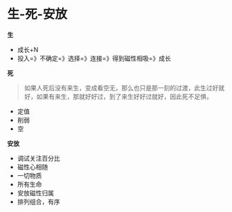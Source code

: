 # 生-死-安放



**生**

* 成长+N
* 投入=》不确定=》选择=》连接=》得到磁性相吸=》成长

**死**

> 如果人死后没有来生，变成看空无，那么也只是那一刻的过渡，此生过好就好，如果有来生，那就好好过，到了来生好好过就好，因此死不足惧，

* 定值
* 削弱
* 空

**安放**

* 调试关注百分比
* 磁性心相随
* 一切物质
* 所有生命
* 安放磁性归属
* 排列组合，有序

